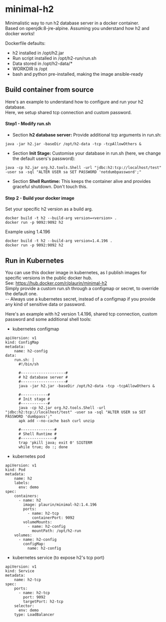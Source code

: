 # minimal-h2

Minimalistic way to run h2 database server in a docker container.  
Based on openjdk:8-jre-alpine.
Assuming you understand how h2 and docker works!

Dockerfile defaults:
* h2 installed in /opt/h2.jar
* Run script installed in /opt/h2-run/run.sh
* Data stored in /opt/h2-data/*
* WORKDIR is /opt
* bash and python pre-installed, making the image ansible-ready

## Build container from source

Here's an example to understand how to configure and run your h2 database.  
Here, we setup shared tcp connection and custom password.  
#### Step1 - Modify run.sh

* Section **h2 database server:** Provide additional tcp arguments in run.sh:  
```
java -jar h2.jar -baseDir /opt/h2-data -tcp -tcpAllowOthers &
```

* Section **Init Stage:** Customise your database in run.sh (here, we change the default users's password):
```
java -cp h2.jar org.h2.tools.Shell -url "jdbc:h2:tcp://localhost/test" -user sa -sql "ALTER USER sa SET PASSWORD 'notdumbpassword';"
```

* Section **Shell Runtime:** This keeps the container alive and provides graceful shutdown. Don't touch this.

#### Step 2 - Build your docker image
Set your specific h2 version as a build arg.
```
docker build -t h2 --build-arg version=<version> .
docker run -p 9092:9092 h2
```
Example using 1.4.196
```
docker build -t h2 --build-arg version=1.4.196 .
docker run -p 9092:9092 h2
```

## Run in Kubernetes

You can use this docker image in kubernetes, as I publish images for specific versions in the public docker hub.  
See: https://hub.docker.com/r/plaurin/minimal-h2  
Simply provide a custom run.sh through a configmap or secret, to override the default one.  
-- Always use a kubernetes secret, instead of a configmap if you provide any kind of sensitive data or password.

Here's an example with h2 version 1.4.196, shared tcp connection, custom password and some additional shell tools:

* kubernetes configmap
```
apiVersion: v1
kind: ConfigMap
metadata:
    name: h2-config
data:
    run.sh: |
      #!/bin/sh

      #--------------------#
      # h2 database server #
      #--------------------#
      java -jar h2.jar -baseDir /opt/h2-data -tcp -tcpAllowOthers &

      #------------#
      # Init stage #
      #------------#
      java -cp h2.jar org.h2.tools.Shell -url "jdbc:h2:tcp://localhost/test" -user sa -sql "ALTER USER sa SET PASSWORD 'dumbpass';"
      apk add --no-cache bash curl unzip

      #---------------#
      # Shell Runtime #
      #---------------#
      trap 'pkill java; exit 0' SIGTERM
      while true; do :; done
```

* kubernetes pod
```
apiVersion: v1
kind: Pod
metadata:
    name: h2
    labels:
      env: demo
spec:
    containers:
      - name: h2
        image: plaurin/minimal-h2:1.4.196
        ports:
          - name: h2-tcp
            containerPort: 9092
        volumeMounts:
          - name: h2-config
            mountPath: /opt/h2-run
    volumes:
      - name: h2-config
        configMap:
          name: h2-config
```
* kubernetes service (to expose h2's tcp port)
```
apiVersion: v1
kind: Service
metadata:
    name: h2-tcp
spec:
    ports:
      - name: h2-tcp
        port: 9092
        targetPort: h2-tcp
    selector:
      env: demo
    type: LoadBalancer
```
